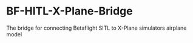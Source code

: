 # BF-HITL-X-Plane-Bridge
The bridge for connecting Betaflight SITL to X-Plane simulators airplane model 
